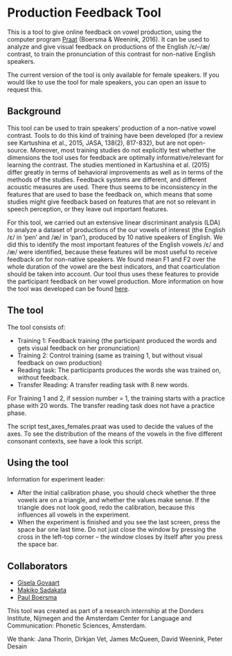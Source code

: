 # Production Feedback Tool

This is a tool to give online feedback on vowel production, using the computer program [Praat](http://www.fon.hum.uva.nl/praat/) (Boersma & Weenink, 2016). 
It can be used to analyze and give visual feedback on productions of the English /ɛ/–/æ/ contrast, to train the pronunciation of this contrast for non-native English speakers.

The current version of the tool is only available for female speakers. If you would like to use the tool for male speakers, you can open an issue to request this.

## Background
This tool can be used to train speakers’ production of a non-native vowel contrast. Tools to do this kind of training have been developed (for a review see Kartushina et al., 2015, JASA, 138(2), 817-832), but are not open-source. Moreover, most training studies do not explicitly test whether the dimensions the tool uses for feedback are optimally informative/relevant for learning the contrast. The studies mentioned in Kartushina et al. (2015) differ greatly in terms of behavioral improvements as well as in terms of the methods of the studies. Feedback systems are different, and different acoustic measures are used. There thus seems to be inconsistency in the features that are used to base the feedback on, which means that some studies might give feedback based on features that are not so relevant in speech perception, or they leave out important features. 

For this tool, we carried out an extensive linear discriminant analysis (LDA) to analyze a dataset of productions of the our vowels of interest (the English /ɛ/ in ‘pen’  and /æ/ in ‘pan’), produced by 10 native speakers of English. We did this to identify the most important features of the English vowels /ɛ/ and /æ/ were identified, because these features will be most useful to receive feedback on for non-native speakers. We found mean F1 and F2 over the whole duration of the vowel are the best indicators, and that coarticulation should be taken into account. Our tool thus uses these features to provide the participant feedback on her vowel production. More information on how the tool was developed can be found [here](thesis-GiselaGovaart.pdf).

## The tool
The tool consists of:
- Training 1: Feedback training (the participant produced the words and gets visual feedback on her pronunciation) 
- Training 2: Control training (same as training 1, but without visual feedback on own production)
- Reading task: The participants produces the words she was trained on, without feedback.
- Transfer Reading: A transfer reading task with 8 new words.

For Training 1 and 2, if session number = 1, the training starts with a practice phase with 20 words. The transfer reading task does not have a practice phase.

The script test_axes_females.praat was used to decide the values of the axes. To see the distribution of the means of the vowels in the five different consonant contexts, see have a look this script.

## Using the tool
Information for experiment leader:
- After the initial calibration phase, you should check whether the three vowels are on a triangle, and whether the values make sense. If the triangle does not look good, redo the calibration, because this influences all vowels in the experiment.
- When the experiment is finished and you see the last screen, press the space bar one last time. Do not just close the window by pressing the cross in the left-top corner – the window closes by itself after you press the space bar.

## Collaborators
- [Gisela Govaart](https://www.cbs.mpg.de/person/govaart/373360)
- [Makiko Sadakata](http://www.sadakata.com)
- [Paul Boersma](http://www.fon.hum.uva.nl/paul/)

This tool was created as part of a research internship at the Donders Institute, Nijmegen and the Amsterdam Center for Language and Communication: Phonetic Sciences, Amsterdam. 

We thank: Jana Thorin, Dirkjan Vet, James McQueen, David Weenink, Peter Desain
